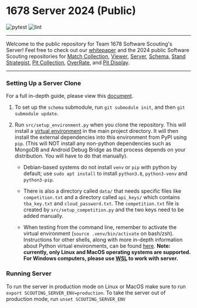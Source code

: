 # 1678 Server 2024 (Public)

![pytest](https://github.com/frc1678/server/workflows/pytest/badge.svg)
![lint](https://github.com/frc1678/server/workflows/lint/badge.svg)

___
Welcome to the public repository for Team 1678 Software Scouting's Server! Feel free to check out our [whitepaper]() and the 2024 public Software Scouting repositories for [Match Collection](https://github.com/frc1678/match-collection-2024-public), [Viewer](https://github.com/frc1678/viewer-2024-public), [Server](https://github.com/frc1678/server-2024-public), [Schema](https://github.com/frc1678/schema-2024-public), [Stand Strategist](https://github.com/frc1678/stand-strategist-2024-public), [Pit Collection](https://github.com/frc1678/pit-collection-2024-public), [OverRate](https://github.com/frc1678/overrate-2024-public), and [Pit Display](https://github.com/frc1678/pit-display-2024-public).
___

### Setting Up a Server Clone
For a full in-depth guide, please view this [document](https://docs.google.com/document/d/1we0nVUmStMlVM6SrkcGMQf_yKRHrKUWr4VFLOseBXjQ/edit?usp=sharing).

1. To set up the `schema` submodule, run `git submodule init`, and then `git submodule update`.

2. Run `src/setup_environment.py` when you clone the repository. This will install a [virtual environment](https://docs.python.org/3/glossary.html#term-virtual-environment) in the main project directory. It will then install the external dependencies into this environment from PyPI using `pip`. (This will NOT install any non-python dependencies such as MongoDB and Android Debug Bridge as that process depends on your distribution. You will have to do that manually).
    - Debian-based systems do not install `venv` or `pip` with python by default; use `sudo apt install` to install `python3.8`, `python3-venv` and `python3-pip`.

    - There is also a directory called `data/` that needs specific files like `competition.txt` and a directory called `api_keys/` which contains `tba_key.txt` and `cloud_password.txt`.
    The `competition.txt` file is created by `src/setup_competition.py` and the two keys need to be added manually.

    - When testing from the command line, remember to activate the virtual environment (`source .venv/bin/activate` on
    bash/zsh). Instructions for other shells, along with more in-depth information about Python virtual environments, can be
    found [here](https://docs.python.org/3/library/venv.html). **Note: currently, only Linux and MacOS operating systems are supported. For Windows computers, please use [WSL](https://learn.microsoft.com/en-us/windows/wsl/about) to work with server.**


### Running Server
To run the server in production mode on Linux or MacOS make sure to run `export SCOUTING_SERVER_ENV=production`. To take the server out of production mode, run `unset SCOUTING_SERVER_ENV`
